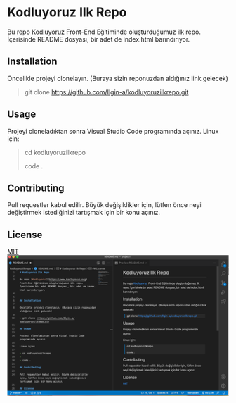 # Kodluyoruz Ilk Repo
Bu repo [Kodluyoruz](https://www.kodluyoruz.org) Front-End Eğitiminde oluşturduğumuz ilk repo. İçerisinde README dosyası, bir adet de index.html barındırıyor.
## Installation
Öncelikle projeyi clonelayın. (Buraya sizin reponuzdan aldığınız link gelecek)
> git clone https://github.com/Ilgin-a/kodluyoruzilkrepo.git
## Usage
Projeyi cloneladıktan sonra Visual Studio Code programında açınız.
Linux için:
> cd kodluyoruzilkrepo
>
>code .
## Contributing
Pull requestler kabul edilir. Büyük değişiklikler için, lütfen önce neyi değiştirmek istediğinizi tartışmak için bir konu açınız.
## License
[MIT](https://choosealicense.com/licenses/mit/)
![](Ekran%20Resmi%202021-09-16%2000.09.43.png)


